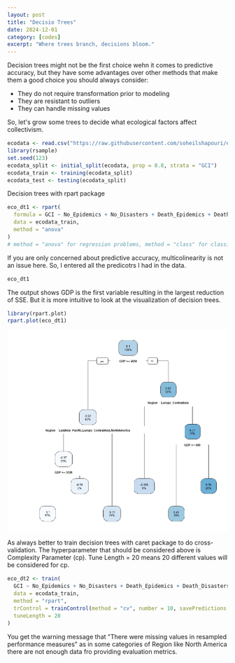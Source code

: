 ```yaml
---
layout: post
title: "Decisio Trees"
date: 2024-12-01
category: [codes]
excerpt: "Where trees branch, decisions bloom."
---
```

Decision trees might not be the first choice wehn it comes to predictive accuracy, but they have some advantages over other methods that make them a good choice you should always consider:
- They do not require transformation prior to modeling
- They are resistant to outliers
- They can handle missing values

So, let's grow some trees to decide what ecological factors affect collectivism. 

```r
ecodata <- read.csv("https://raw.githubusercontent.com/soheilshapouri/epidemics_collectivism/main/Data%20S2.csv")
library(rsample)
set.seed(123)
ecodata_split <- initial_split(ecodata, prop = 0.8, strata = "GCI")
ecodata_train <- training(ecodata_split)
ecodata_test <- testing(ecodata_split)
```
Decision trees with rpart package
```r
eco_dt1 <- rpart(
  formula = GCI ~ No_Epidemics + No_Disasters + Death_Epidemics + Death_Disasters + Mortality_Epidemics + Mortality_Disasters + GDP + Region,
  data = ecodata_train,
  method = "anova"
)
# method = "anova" for regression problems, method = "class" for classification problems
```
If you are only concerned about predictive accuracy, multicolinearity is not an issue here. So, I entered all the predicotrs I had in the data. 
  
```r
eco_dt1
```
The output shows GDP is the first variable resulting in the largest reduction of SSE. But it is more intuitive to look at the visualization of decision trees. 
```r
library(rpart.plot)
rpart.plot(eco_dt1)
```
![Decision Tree](https://raw.githubusercontent.com/soheilshapouri/soheilshapouri.github.io/master/_posts/dt1.jpeg)

As always better to train decision trees with caret package to do cross-validation. The hyperparameter that should be considered above is Complexity Parameter (cp). Tune Length = 20 means 20 different values will be considered for cp. 
```r
eco_dt2 <- train(
  GCI ~ No_Epidemics + No_Disasters + Death_Epidemics + Death_Disasters + Mortality_Epidemics + Mortality_Disasters + GDP + Region,
  data = ecodata_train,
  method = "rpart",
  trControl = trainControl(method = "cv", number = 10, savePredictions = "all"),
  tuneLength = 20
)
```
You get the warning message that "There were missing values in resampled performance measures" as in some categories of Region like North America there are not enough data fro providing evaluation metrics. 
